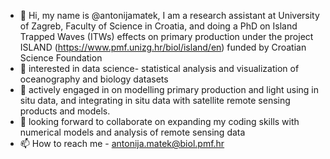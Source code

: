 - 👋 Hi, my name is @antonijamatek, I am a research assistant at University of Zagreb, Faculty of Science in Croatia, and doing a PhD on Island Trapped Waves (ITWs) effects on primary production under the project ISLAND (https://www.pmf.unizg.hr/biol/island/en) funded by Croatian Science Foundation
- 👀 interested in data science- statistical analysis and visualization of oceanography and biology datasets
- 🌱 actively engaged in on modelling primary production and light using in situ data, and integrating in situ data with satellite remote sensing products and models.
- 💞️ looking forward to collaborate on expanding my coding skills with numerical models and analysis of remote sensing data
- 📫 How to reach me - antonija.matek@biol.pmf.hr

<!---
antonijamatek/antonijamatek is a ✨ special ✨ repository because its `README.md` (this file) appears on your GitHub profile.
You can click the Preview link to take a look at your changes.
--->

